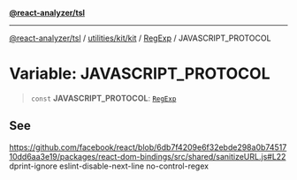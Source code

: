[**@react-analyzer/tsl**](../../../../../../README.md)

***

[@react-analyzer/tsl](../../../../../../README.md) / [utilities/kit/kit](../../../README.md) / [RegExp](../README.md) / JAVASCRIPT\_PROTOCOL

# Variable: JAVASCRIPT\_PROTOCOL

> `const` **JAVASCRIPT\_PROTOCOL**: [`RegExp`](https://developer.mozilla.org/docs/Web/JavaScript/Reference/Global_Objects/RegExp)

## See

https://github.com/facebook/react/blob/6db7f4209e6f32ebde298a0b7451710dd6aa3e19/packages/react-dom-bindings/src/shared/sanitizeURL.js#L22
dprint-ignore
eslint-disable-next-line no-control-regex
